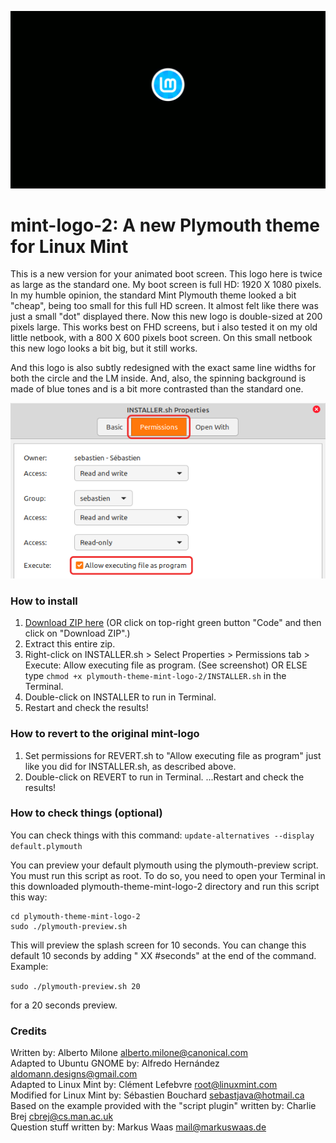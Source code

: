 ![Preview](preview-animated-blue.gif)

# mint-logo-2: A new Plymouth theme for Linux Mint
This is a new version for your animated boot screen. This logo here is twice as large as the standard one. My boot screen is full HD: 1920 X 1080 pixels. In my humble opinion, the standard Mint Plymouth theme looked a bit "cheap", being too small for this full HD screen. It almost felt like there was just a small "dot" displayed there. Now this new logo is double-sized at 200 pixels large. This works best on FHD screens, but i also tested it on my old little netbook, with a 800 X 600 pixels boot screen. On this small netbook this new logo looks a bit big, but it still works.

And this logo is also subtly redesigned with the exact same line widths for both the circle and the LM inside. And, also, the spinning background is made of blue tones and is a bit more contrasted than the standard one.

![Permissions-howto](Permissions-program.png)

### How to install
1. [Download ZIP here](https://github.com/SebastJava/plymouth-theme-mint-logo-2/archive/main.zip) (OR click on top-right green button "Code" and then click on "Download ZIP".)
1. Extract this entire zip.
1. Right-click on INSTALLER.sh > Select Properties > Permissions tab > Execute: Allow executing file as program. (See screenshot) OR ELSE type `chmod +x plymouth-theme-mint-logo-2/INSTALLER.sh` in the Terminal.
1. Double-click on INSTALLER to run in Terminal.
1. Restart and check the results!

### How to revert to the original mint-logo
1. Set permissions for REVERT.sh to "Allow executing file as program" just like you did for INSTALLER.sh, as described above.
1. Double-click on REVERT to run in Terminal.
...Restart and check the results!

### How to check things (optional)
You can check things with this command:
`update-alternatives --display default.plymouth`

You can preview your default plymouth using the plymouth-preview script. You must run this script as root. To do so, you need to open your Terminal in this downloaded plymouth-theme-mint-logo-2 directory and run this script this way:

```
cd plymouth-theme-mint-logo-2
sudo ./plymouth-preview.sh
```

This will preview the splash screen for 10 seconds. You can change this default 10 seconds by adding " XX #seconds" at the end of the command. Example:

```sudo ./plymouth-preview.sh 20```

for a 20 seconds preview.

### Credits
Written by: Alberto Milone <alberto.milone@canonical.com> <br>
Adapted to Ubuntu GNOME by: Alfredo Hernández <aldomann.designs@gmail.com> <br>
Adapted to Linux Mint by: Clément Lefebvre <root@linuxmint.com> <br>
Modified for Linux Mint by: Sébastien Bouchard <sebastjava@hotmail.ca> <br>
Based on the example provided with the "script plugin" written by: Charlie Brej <cbrej@cs.man.ac.uk> <br>
Question stuff written by: Markus Waas <mail@markuswaas.de> <br>
<br>